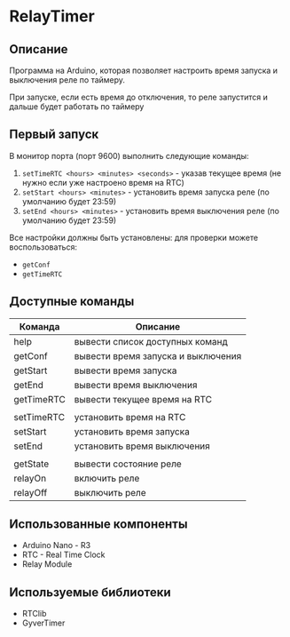 # RelayTimer

## Описание
Программа на Arduino, которая позволяет настроить время запуска и выключения реле по таймеру.

При запуске, если есть время до отключения, то реле запустится и дальше будет работать по таймеру

## Первый запуск
В монитор порта (порт 9600) выполнить следующие команды:
1. `setTimeRTC <hours> <minutes> <seconds>` - указав текущее время (не нужно если уже настроено время на RTC)
2. `setStart <hours> <minutes>` - установить время запуска реле (по умолчанию будет 23:59)
3. `setEnd <hours> <minutes>` - установить время выключения реле (по умолчанию будет 23:59)

Все настройки должны быть установлены: для проверки можете воспользоваться:
- `getConf`
- `getTimeRTC`

## Доступные команды

|Команда|Описание|
|---|---|
|help|вывести список доступных команд|
|getConf| вывести время запуска и выключения|
|getStart| вывести время запуска|
|getEnd| вывести время выключения|
|getTimeRTC| вывести текущее время на RTC|
|||
|setTimeRTC <hours> <minutes> <seconds>| установить время на RTC|
|setStart <hours> <minutes>| установить время запуска|
|setEnd <hours> <minutes>| установить время выключения|
|||
|getState| вывести состояние реле|
|relayOn| включить реле|
|relayOff| выключить реле|

## Использованные компоненты
- Arduino Nano - R3
- RTC - Real Time Clock
- Relay Module

## Используемые библиотеки
- RTClib
- GyverTimer
